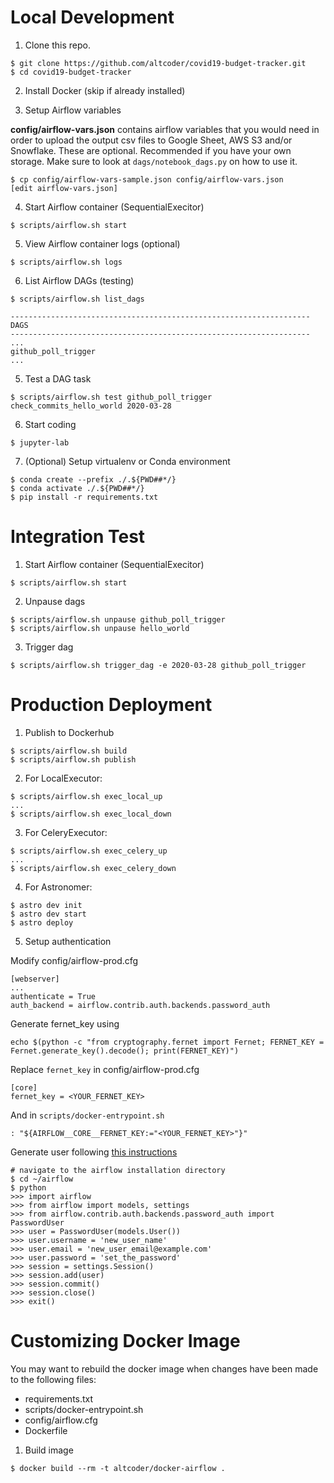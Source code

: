 # Local Development

1. Clone this repo.

```
$ git clone https://github.com/altcoder/covid19-budget-tracker.git
$ cd covid19-budget-tracker
```

2. Install Docker (skip if already installed)

3. Setup Airflow variables

**config/airflow-vars.json** contains airflow variables that you would need in
order to  upload the output csv files to Google Sheet, AWS S3 and/or Snowflake.
These are optional. Recommended if you have your own storage. Make sure to look at
`dags/notebook_dags.py` on how to use it. 
```
$ cp config/airflow-vars-sample.json config/airflow-vars.json
[edit airflow-vars.json]
```

4. Start Airflow container (SequentialExecitor)
```
$ scripts/airflow.sh start
```

5. View Airflow container logs (optional)
```
$ scripts/airflow.sh logs
```

6. List Airflow DAGs (testing) 
```
$ scripts/airflow.sh list_dags

-------------------------------------------------------------------
DAGS
-------------------------------------------------------------------
...
github_poll_trigger
...

```
5. Test a DAG task
```
$ scripts/airflow.sh test github_poll_trigger check_commits_hello_world 2020-03-28
```

6. Start coding
```
$ jupyter-lab
```

7. (Optional) Setup virtualenv or Conda environment
```
$ conda create --prefix ./.${PWD##*/}
$ conda activate ./.${PWD##*/}
$ pip install -r requirements.txt
```

# Integration Test

1. Start Airflow container (SequentialExecitor)
```
$ scripts/airflow.sh start
```

2. Unpause dags 
```
$ scripts/airflow.sh unpause github_poll_trigger
$ scripts/airflow.sh unpause hello_world
```

3. Trigger dag 
```
$ scripts/airflow.sh trigger_dag -e 2020-03-28 github_poll_trigger
```

# Production Deployment

1. Publish to Dockerhub
```
$ scripts/airflow.sh build
$ scripts/airflow.sh publish
```

2. For LocalExecutor:
```
$ scripts/airflow.sh exec_local_up
...
$ scripts/airflow.sh exec_local_down
```

3. For CeleryExecutor:
```
$ scripts/airflow.sh exec_celery_up
...
$ scripts/airflow.sh exec_celery_down
```

4. For Astronomer:

```
$ astro dev init
$ astro dev start
$ astro deploy
```
5. Setup authentication

Modify config/airflow-prod.cfg  
```
[webserver]
...
authenticate = True
auth_backend = airflow.contrib.auth.backends.password_auth
```
Generate fernet_key using  
```
echo $(python -c "from cryptography.fernet import Fernet; FERNET_KEY = Fernet.generate_key().decode(); print(FERNET_KEY)")
```
Replace `fernet_key` in config/airflow-prod.cfg  
```
[core]
fernet_key = <YOUR_FERNET_KEY>
```
And in `scripts/docker-entrypoint.sh`
```
: "${AIRFLOW__CORE__FERNET_KEY:="<YOUR_FERNET_KEY>"}"
```
Generate user following [this
instructions](https://airflow.apache.org/docs/1.10.1/security.html)
```
# navigate to the airflow installation directory
$ cd ~/airflow
$ python
>>> import airflow
>>> from airflow import models, settings
>>> from airflow.contrib.auth.backends.password_auth import PasswordUser
>>> user = PasswordUser(models.User())
>>> user.username = 'new_user_name'
>>> user.email = 'new_user_email@example.com'
>>> user.password = 'set_the_password'
>>> session = settings.Session()
>>> session.add(user)
>>> session.commit()
>>> session.close()
>>> exit()
```

# Customizing Docker Image

You may want to rebuild the docker image when changes have been made to the
following files:
- requirements.txt
- scripts/docker-entrypoint.sh
- config/airflow.cfg
- Dockerfile

1.  Build image
```
$ docker build --rm -t altcoder/docker-airflow .
```


